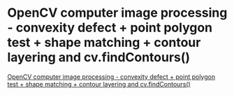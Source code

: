 # OpenCV computer image processing - convexity defect + point polygon test + shape matching + contour layering and cv.findContours()
[OpenCV computer image processing - convexity defect + point polygon test + shape matching + contour layering and cv.findContours()](https://aiwithcloud.com/2022/09/16/opencv_computer_image_processing___convexity_defect__point_polygon_test__shape_matching__contour_layering_and_cv-findcontours/)